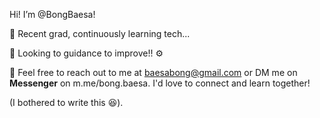 Hi! I’m @BongBaesa!

📌 Recent grad, continuously learning tech...

📌 Looking to guidance to improve!! ⚙

📧 Feel free to reach out to me at baesabong@gmail.com or DM me on **Messenger** on m.me/bong.baesa. 
I'd love to connect and learn together!


(I bothered to write this 😆). 
<!---
BongBaesa/BongBaesa is a ✨ special ✨ repository because its `README.md` (this file) appears on your GitHub profile.
You can click the Preview link to take a look at your changes.
--->
